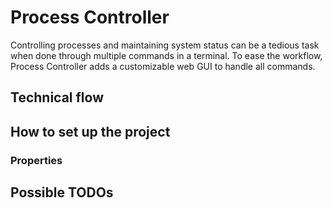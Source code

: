 # Process Controller

Controlling processes and maintaining system status can be a tedious task when done through multiple commands in a terminal.
To ease the workflow, Process Controller adds a customizable web GUI to handle all commands.

## Technical flow

## How to set up the project

### Properties

## Possible TODOs
